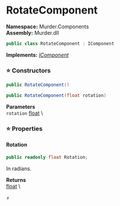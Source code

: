 # RotateComponent

**Namespace:** Murder.Components \
**Assembly:** Murder.dll

```csharp
public class RotateComponent : IComponent
```

**Implements:** _[IComponent](/Bang/Components/IComponent.html)_

### ⭐ Constructors
```csharp
public RotateComponent()
```

```csharp
public RotateComponent(float rotation)
```

**Parameters** \
`rotation` [float](https://learn.microsoft.com/en-us/dotnet/api/System.Single?view=net-7.0) \

### ⭐ Properties
#### Rotation
```csharp
public readonly float Rotation;
```

In radians.

**Returns** \
[float](https://learn.microsoft.com/en-us/dotnet/api/System.Single?view=net-7.0) \


⚡